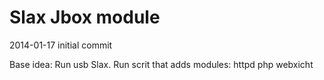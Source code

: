 Slax Jbox module
================

2014-01-17 initial commit

Base idea:
   Run usb Slax. Run scrit that adds modules:
        httpd php
        webxicht
